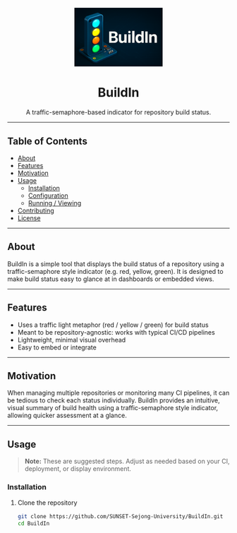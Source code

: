 <p align="center">
  <img src="docs/logo.png" alt="BuildIn Logo" width="200"/>
</p>

<h1 align="center">BuildIn</h1>

<p align="center">
  A traffic-semaphore-based indicator for repository build status.
</p>

---

## Table of Contents

- [About](#about)  
- [Features](#features)  
- [Motivation](#motivation)  
- [Usage](#usage)  
  - [Installation](#installation)  
  - [Configuration](#configuration)  
  - [Running / Viewing](#running--viewing)  
- [Contributing](#contributing)  
- [License](#license)  

---

## About

BuildIn is a simple tool that displays the build status of a repository using a traffic-semaphore style indicator (e.g. red, yellow, green). It is designed to make build status easy to glance at in dashboards or embedded views.

---

## Features

- Uses a traffic light metaphor (red / yellow / green) for build status  
- Meant to be repository-agnostic: works with typical CI/CD pipelines  
- Lightweight, minimal visual overhead  
- Easy to embed or integrate  

---

## Motivation

When managing multiple repositories or monitoring many CI pipelines, it can be tedious to check each status individually. BuildIn provides an intuitive, visual summary of build health using a traffic-semaphore style indicator, allowing quicker assessment at a glance.

---

## Usage

> **Note:** These are suggested steps. Adjust as needed based on your CI, deployment, or display environment.

### Installation

1. Clone the repository  
   ```bash
   git clone https://github.com/SUNSET-Sejong-University/BuildIn.git
   cd BuildIn
